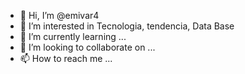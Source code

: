 - 👋 Hi, I’m @emivar4
- 👀 I’m interested in Tecnologia, tendencia, Data Base
- 🌱 I’m currently learning ...
- 💞️ I’m looking to collaborate on ...
- 📫 How to reach me ...

<!---
emivar4/emivar4 is a ✨ special ✨ repository because its `README.md` (this file) appears on your GitHub profile.
You can click the Preview link to take a look at your changes.
--->
